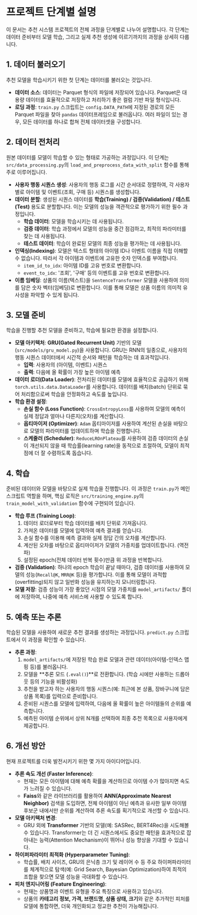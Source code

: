 # 프로젝트 단계별 설명

이 문서는 추천 시스템 프로젝트의 전체 과정을 단계별로 나누어 설명합니다. 각 단계는 데이터 준비부터 모델 학습, 그리고 실제 추천 생성에 이르기까지의 과정을 상세히 다룹니다.

## 1. 데이터 불러오기

추천 모델을 학습시키기 위한 첫 단계는 데이터를 불러오는 것입니다.

- **데이터 소스**: 데이터는 Parquet 형식의 파일에 저장되어 있습니다. Parquet은 대용량 데이터를 효율적으로 저장하고 처리하기 좋은 컬럼 기반 파일 형식입니다.
- **로딩 과정**: `train.py` 스크립트는 `config.DATA_PATH`에 지정된 경로의 모든 Parquet 파일을 찾아 `pandas` 데이터프레임으로 불러옵니다. 여러 파일이 있는 경우, 모든 데이터를 하나로 합쳐 전체 데이터셋을 구성합니다.

## 2. 데이터 전처리

원본 데이터를 모델이 학습할 수 있는 형태로 가공하는 과정입니다. 이 단계는 `src/data_processing.py`의 `load_and_preprocess_data_with_split` 함수를 통해 주로 이루어집니다.

- **사용자 행동 시퀀스 생성**: 사용자의 행동 로그를 시간 순서대로 정렬하여, 각 사용자별로 아이템 및 이벤트(조회, 구매 등) 시퀀스를 생성합니다.
- **데이터 분할**: 생성된 시퀀스 데이터를 **학습(Training) / 검증(Validation) / 테스트(Test)** 용도로 분할합니다. 이는 모델의 성능을 객관적으로 평가하기 위한 필수 과정입니다.
    - **학습 데이터**: 모델을 학습시키는 데 사용됩니다.
    - **검증 데이터**: 학습 과정에서 모델의 성능을 중간 점검하고, 최적의 파라미터를 찾는 데 사용됩니다.
    - **테스트 데이터**: 학습이 완료된 모델의 최종 성능을 평가하는 데 사용됩니다.
- **인덱싱(Indexing)**: 모델은 텍스트 형태의 아이템 ID나 이벤트 이름을 직접 이해할 수 없습니다. 따라서 각 아이템과 이벤트에 고유한 숫자 인덱스를 부여합니다.
    - `item_id_to_idx`: 아이템 ID를 고유 번호로 변환합니다.
    - `event_to_idx`: '조회', '구매' 등의 이벤트를 고유 번호로 변환합니다.
- **이름 임베딩**: 상품의 이름(텍스트)을 `SentenceTransformer` 모델을 사용하여 의미를 담은 숫자 벡터(임베딩)로 변환합니다. 이를 통해 모델은 상품 이름의 의미적 유사성을 파악할 수 있게 됩니다.

## 3. 모델 준비

학습을 진행할 추천 모델을 준비하고, 학습에 필요한 환경을 설정합니다.

- **모델 아키텍처**: **GRU(Gated Recurrent Unit)** 기반의 모델(`src/models/gru_model.py`)을 사용합니다. GRU는 RNN의 일종으로, 사용자의 행동 시퀀스 데이터에서 시간적 순서와 패턴을 학습하는 데 효과적입니다.
    - **입력**: 사용자의 (아이템, 이벤트) 시퀀스
    - **출력**: 다음에 올 확률이 가장 높은 아이템 예측
- **데이터 로더(Data Loader)**: 전처리된 데이터를 모델에 효율적으로 공급하기 위해 `torch.utils.data.DataLoader`를 사용합니다. 데이터를 배치(batch) 단위로 묶어 처리함으로써 학습을 안정화하고 속도를 높입니다.
- **학습 환경 설정**:
    - **손실 함수 (Loss Function)**: `CrossEntropyLoss`를 사용하여 모델의 예측이 실제 정답과 얼마나 다른지(오차)를 계산합니다.
    - **옵티마이저 (Optimizer)**: `Adam` 옵티마이저를 사용하여 계산된 손실을 바탕으로 모델의 파라미터를 업데이트하며 학습을 진행합니다.
    - **스케줄러 (Scheduler)**: `ReduceLROnPlateau`를 사용하여 검증 데이터의 손실이 개선되지 않을 때 학습률(learning rate)을 동적으로 조절하여, 모델이 최적점에 더 잘 수렴하도록 돕습니다.

## 4. 학습

준비된 데이터와 모델을 바탕으로 실제 학습을 진행합니다. 이 과정은 `train.py`가 메인 스크립트 역할을 하며, 핵심 로직은 `src/training_engine.py`의 `train_model_with_validation` 함수에 구현되어 있습니다.

- **학습 루프 (Training Loop)**:
    1.  데이터 로더로부터 학습 데이터를 배치 단위로 가져옵니다.
    2.  가져온 데이터를 모델에 입력하여 예측 결과를 얻습니다.
    3.  손실 함수를 이용해 예측 결과와 실제 정답 간의 오차를 계산합니다.
    4.  계산된 오차를 바탕으로 옵티마이저가 모델의 가중치를 업데이트합니다. (역전파)
    5.  설정된 epoch(전체 데이터 반복 횟수)만큼 위 과정을 반복합니다.
- **검증 (Validation)**: 하나의 epoch 학습이 끝날 때마다, 검증 데이터를 사용하여 모델의 성능(`Recall@K`, `MRR@K` 등)을 평가합니다. 이를 통해 모델이 과적합(overfitting)되지 않고 일반화 성능을 유지하는지 모니터링합니다.
- **모델 저장**: 검증 성능이 가장 좋았던 시점의 모델 가중치를 `model_artifacts/` 폴더에 저장하여, 나중에 예측 서비스에 사용할 수 있도록 합니다.

## 5. 예측 또는 추론

학습된 모델을 사용하여 새로운 추천 결과를 생성하는 과정입니다. `predict.py` 스크립트에서 이 과정을 확인할 수 있습니다.

- **추론 과정**:
    1.  `model_artifacts/`에 저장된 학습 완료 모델과 관련 데이터(아이템-인덱스 맵핑 등)를 불러옵니다.
    2.  모델을 **추론 모드 (`.eval()`)**로 전환합니다. (학습 시에만 사용하는 드롭아웃 등의 기능을 비활성화)
    3.  추천을 받고자 하는 사용자의 행동 시퀀스(예: 최근에 본 상품, 장바구니에 담은 상품 목록)를 입력으로 준비합니다.
    4.  준비된 시퀀스를 모델에 입력하여, 다음에 올 확률이 높은 아이템들의 순위를 예측합니다.
    5.  예측된 아이템 순위에서 상위 N개를 선택하여 최종 추천 목록으로 사용자에게 제공합니다.

## 6. 개선 방안

현재 프로젝트를 더욱 발전시키기 위한 몇 가지 아이디어입니다.

- **추론 속도 개선 (Faster Inference)**:
    - 현재는 모든 아이템에 대해 예측 확률을 계산하므로 아이템 수가 많아지면 속도가 느려질 수 있습니다.
    - **Faiss**와 같은 라이브러리를 활용하여 **ANN(Approximate Nearest Neighbor)** 검색을 도입하면, 전체 아이템이 아닌 예측과 유사한 일부 아이템 후보군 내에서만 순위를 계산하여 추론 속도를 획기적으로 개선할 수 있습니다.
- **모델 아키텍처 변경**:
    - GRU 외에 **Transformer** 기반의 모델(예: SASRec, BERT4Rec)을 시도해볼 수 있습니다. Transformer는 더 긴 시퀀스에서도 중요한 패턴을 효과적으로 잡아내는 능력(Attention Mechanism)이 뛰어나 성능 향상을 기대할 수 있습니다.
- **하이퍼파라미터 최적화 (Hyperparameter Tuning)**:
    - 학습률, 배치 사이즈, GRU의 은닉층 크기 및 레이어 수 등 주요 하이퍼파라미터를 체계적으로 탐색(예: Grid Search, Bayesian Optimization)하여 최적의 조합을 찾으면 모델 성능을 극대화할 수 있습니다.
- **피처 엔지니어링 (Feature Engineering)**:
    - 현재는 상품명과 이벤트 유형을 주요 특징으로 사용하고 있습니다.
    - 상품의 **카테고리 정보, 가격, 브랜드명, 상품 상태, 크기**와 같은 추가적인 피처를 모델에 통합하면, 더욱 개인화되고 정교한 추천이 가능해집니다. 